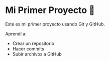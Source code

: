 # Mi Primer Proyecto 🚀

Este es mi primer proyecto usando Git y GitHub.

Aprendí a:
- Crear un repositorio
- Hacer commits
- Subir archivos a GitHub

